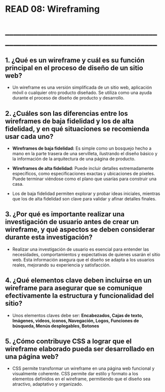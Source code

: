 # READ 08: Wireframing

# __________________________________________________________________________

## 1. ¿Qué es un wireframe y cuál es su función principal en el proceso de diseño de un sitio web?

- Un wireframe es una versión simplificada de un sitio web, aplicación móvil o cualquier otro producto diseñado. Se utiliza como una ayuda durante el proceso de diseño de producto y desarrollo.

## 2. ¿Cuáles son las diferencias entre los wireframes de baja fidelidad y los de alta fidelidad, y en qué situaciones se recomienda usar cada uno?

- **Wireframes de baja fidelidad:** Es simple como un bosquejo hecho a mano en la parte trasera de una servilleta, ilustrando el diseño básico y la información de la arquitectura de una página de producto.

- **Wireframes de alta fidelidad:** Puede incluir detalles extremadamente específicos, como especificaciones exactas y ubicaciones de píxeles. Puede terminar viéndose como el plano que usarías para construir una casa. 

- Los de baja fidelidad permiten explorar y probar ideas iniciales, mientras que los de alta fidelidad son clave para validar y afinar detalles finales.

## 3. ¿Por qué es importante realizar una investigación de usuario antes de crear un wireframe, y qué aspectos se deben considerar durante esta investigación?

- Realizar una investigación de usuario es esencial para entender las necesidades, comportamientos y expectativas de quienes usarán el sitio web. Esta información asegura que el diseño se adapta a los usuarios reales, mejorando su experiencia y satisfacción.

## 4. ¿Qué elementos clave deben incluirse en un wireframe para asegurar que se comunique efectivamente la estructura y funcionalidad del sitio?

- Unos elementos claves debe ser: **Encabezados, Cajas de texto, Imágenes, videos, íconos, Navegación, Logos, Funciones de búsqueda, Menús desplegables, Botones**

## 5. ¿Cómo contribuye CSS a lograr que el wireframe elaborado pueda ser desarrollado en una página web?

- CSS permite transformar un wireframe en una página web funcional y visualmente coherente. CSS permite dar estilo y formato a los elementos definidos en el wireframe, permitiendo que el diseño sea atractivo, adaptativo y organizado.